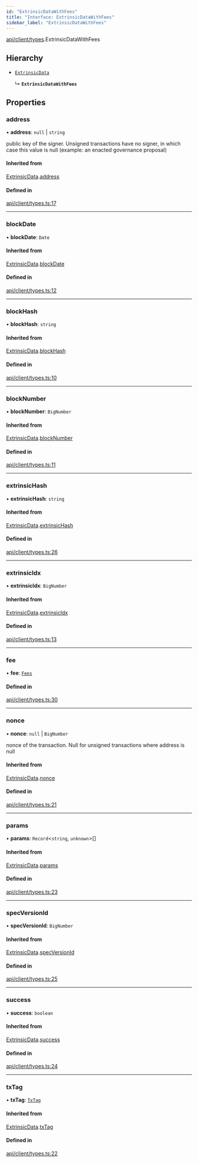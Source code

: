 ```yaml
---
id: "ExtrinsicDataWithFees"
title: "Interface: ExtrinsicDataWithFees"
sidebar_label: "ExtrinsicDataWithFees"
---
```


[api/client/types](../../../../../modules/API/Client/Types/Types.md).ExtrinsicDataWithFees

## Hierarchy

- [`ExtrinsicData`](../ExtrinsicData/ExtrinsicData.md)

  ↳ **`ExtrinsicDataWithFees`**

## Properties

### address

• **address**: ``null`` \| `string`

public key of the signer. Unsigned transactions have no signer, in which case this value is null (example: an enacted governance proposal)

#### Inherited from

[ExtrinsicData](../ExtrinsicData/ExtrinsicData.md).[address](../ExtrinsicData/ExtrinsicData.md#address)

#### Defined in

[api/client/types.ts:17](https://github.com/PolymeshAssociation/polymesh-sdk/blob/49a0066c3/src/api/client/types.ts#L17)

___

### blockDate

• **blockDate**: `Date`

#### Inherited from

[ExtrinsicData](../ExtrinsicData/ExtrinsicData.md).[blockDate](../ExtrinsicData/ExtrinsicData.md#blockdate)

#### Defined in

[api/client/types.ts:12](https://github.com/PolymeshAssociation/polymesh-sdk/blob/49a0066c3/src/api/client/types.ts#L12)

___

### blockHash

• **blockHash**: `string`

#### Inherited from

[ExtrinsicData](../ExtrinsicData/ExtrinsicData.md).[blockHash](../ExtrinsicData/ExtrinsicData.md#blockhash)

#### Defined in

[api/client/types.ts:10](https://github.com/PolymeshAssociation/polymesh-sdk/blob/49a0066c3/src/api/client/types.ts#L10)

___

### blockNumber

• **blockNumber**: `BigNumber`

#### Inherited from

[ExtrinsicData](../ExtrinsicData/ExtrinsicData.md).[blockNumber](../ExtrinsicData/ExtrinsicData.md#blocknumber)

#### Defined in

[api/client/types.ts:11](https://github.com/PolymeshAssociation/polymesh-sdk/blob/49a0066c3/src/api/client/types.ts#L11)

___

### extrinsicHash

• **extrinsicHash**: `string`

#### Inherited from

[ExtrinsicData](../ExtrinsicData/ExtrinsicData.md).[extrinsicHash](../ExtrinsicData/ExtrinsicData.md#extrinsichash)

#### Defined in

[api/client/types.ts:26](https://github.com/PolymeshAssociation/polymesh-sdk/blob/49a0066c3/src/api/client/types.ts#L26)

___

### extrinsicIdx

• **extrinsicIdx**: `BigNumber`

#### Inherited from

[ExtrinsicData](../ExtrinsicData/ExtrinsicData.md).[extrinsicIdx](../ExtrinsicData/ExtrinsicData.md#extrinsicidx)

#### Defined in

[api/client/types.ts:13](https://github.com/PolymeshAssociation/polymesh-sdk/blob/49a0066c3/src/api/client/types.ts#L13)

___

### fee

• **fee**: [`Fees`](../Fees/Fees.md)

#### Defined in

[api/client/types.ts:30](https://github.com/PolymeshAssociation/polymesh-sdk/blob/49a0066c3/src/api/client/types.ts#L30)

___

### nonce

• **nonce**: ``null`` \| `BigNumber`

nonce of the transaction. Null for unsigned transactions where address is null

#### Inherited from

[ExtrinsicData](../ExtrinsicData/ExtrinsicData.md).[nonce](../ExtrinsicData/ExtrinsicData.md#nonce)

#### Defined in

[api/client/types.ts:21](https://github.com/PolymeshAssociation/polymesh-sdk/blob/49a0066c3/src/api/client/types.ts#L21)

___

### params

• **params**: `Record`\<`string`, `unknown`\>[]

#### Inherited from

[ExtrinsicData](../ExtrinsicData/ExtrinsicData.md).[params](../ExtrinsicData/ExtrinsicData.md#params)

#### Defined in

[api/client/types.ts:23](https://github.com/PolymeshAssociation/polymesh-sdk/blob/49a0066c3/src/api/client/types.ts#L23)

___

### specVersionId

• **specVersionId**: `BigNumber`

#### Inherited from

[ExtrinsicData](../ExtrinsicData/ExtrinsicData.md).[specVersionId](../ExtrinsicData/ExtrinsicData.md#specversionid)

#### Defined in

[api/client/types.ts:25](https://github.com/PolymeshAssociation/polymesh-sdk/blob/49a0066c3/src/api/client/types.ts#L25)

___

### success

• **success**: `boolean`

#### Inherited from

[ExtrinsicData](../ExtrinsicData/ExtrinsicData.md).[success](../ExtrinsicData/ExtrinsicData.md#success)

#### Defined in

[api/client/types.ts:24](https://github.com/PolymeshAssociation/polymesh-sdk/blob/49a0066c3/src/api/client/types.ts#L24)

___

### txTag

• **txTag**: [`TxTag`](../../../../../modules/Generated/Types/Types.md#txtag)

#### Inherited from

[ExtrinsicData](../ExtrinsicData/ExtrinsicData.md).[txTag](../ExtrinsicData/ExtrinsicData.md#txtag)

#### Defined in

[api/client/types.ts:22](https://github.com/PolymeshAssociation/polymesh-sdk/blob/49a0066c3/src/api/client/types.ts#L22)
